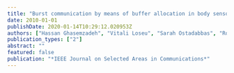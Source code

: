 ```yaml
---
title: "Burst communication by means of buffer allocation in body sensor networks: Exploiting signal processing to reduce the number of transmissions"
date: 2010-01-01
publishDate: 2020-01-14T10:29:12.020953Z
authors: ["Hassan Ghasemzadeh", "Vitali Loseu", "Sarah Ostadabbas", "Roozbeh Jafari"]
publication_types: ["2"]
abstract: ""
featured: false
publication: "*IEEE Journal on Selected Areas in Communications*"
---
```


